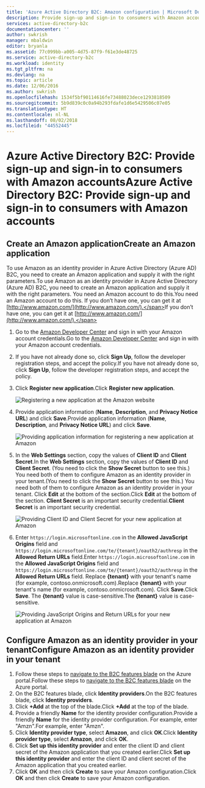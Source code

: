 ```yaml
---
title: 'Azure Active Directory B2C: Amazon configuration | Microsoft Docs'
description: Provide sign-up and sign-in to consumers with Amazon accounts in your applications that are secured by Azure Active Directory B2C.
services: active-directory-b2c
documentationcenter: ''
author: swkrish
manager: mbaldwin
editor: bryanla
ms.assetid: 77c099bb-a005-4d75-87f9-f61e3de48725
ms.service: active-directory-b2c
ms.workload: identity
ms.tgt_pltfrm: na
ms.devlang: na
ms.topic: article
ms.date: 12/06/2016
ms.author: swkrish
ms.openlocfilehash: 1534f5bf90114616fe73488023dece1293818509
ms.sourcegitcommit: 5b9d839c0c0a94b293fdafe1d6e5429506c07e05
ms.translationtype: HT
ms.contentlocale: nl-NL
ms.lasthandoff: 08/02/2018
ms.locfileid: "44552445"
---
```

# <a name="azure-active-directory-b2c-provide-sign-up-and-sign-in-to-consumers-with-amazon-accounts"></a><span data-ttu-id="f33fa-103">Azure Active Directory B2C: Provide sign-up and sign-in to consumers with Amazon accounts</span><span class="sxs-lookup"><span data-stu-id="f33fa-103">Azure Active Directory B2C: Provide sign-up and sign-in to consumers with Amazon accounts</span></span>
## <a name="create-an-amazon-application"></a><span data-ttu-id="f33fa-104">Create an Amazon application</span><span class="sxs-lookup"><span data-stu-id="f33fa-104">Create an Amazon application</span></span>
<span data-ttu-id="f33fa-105">To use Amazon as an identity provider in Azure Active Directory (Azure AD) B2C, you need to create an Amazon application and supply it with the right parameters.</span><span class="sxs-lookup"><span data-stu-id="f33fa-105">To use Amazon as an identity provider in Azure Active Directory (Azure AD) B2C, you need to create an Amazon application and supply it with the right parameters.</span></span> <span data-ttu-id="f33fa-106">You need an Amazon account to do this.</span><span class="sxs-lookup"><span data-stu-id="f33fa-106">You need an Amazon account to do this.</span></span> <span data-ttu-id="f33fa-107">If you don’t have one, you can get it at [http://www.amazon.com/](http://www.amazon.com/).</span><span class="sxs-lookup"><span data-stu-id="f33fa-107">If you don’t have one, you can get it at [http://www.amazon.com/](http://www.amazon.com/).</span></span>

1. <span data-ttu-id="f33fa-108">Go to the [Amazon Developer Center](https://login.amazon.com/) and sign in with your Amazon account credentials.</span><span class="sxs-lookup"><span data-stu-id="f33fa-108">Go to the [Amazon Developer Center](https://login.amazon.com/) and sign in with your Amazon account credentials.</span></span>
2. <span data-ttu-id="f33fa-109">If you have not already done so, click **Sign Up**, follow the developer registration steps, and accept the policy.</span><span class="sxs-lookup"><span data-stu-id="f33fa-109">If you have not already done so, click **Sign Up**, follow the developer registration steps, and accept the policy.</span></span>
3. <span data-ttu-id="f33fa-110">Click **Register new application**.</span><span class="sxs-lookup"><span data-stu-id="f33fa-110">Click **Register new application**.</span></span>
   
    ![Registering a new application at the Amazon website](https://docstestmedia1.blob.core.windows.net/azure-media/articles/active-directory-b2c/media/active-directory-b2c-setup-amzn-app/amzn-new-app.png)
4. <span data-ttu-id="f33fa-112">Provide application information (**Name**, **Description**, and **Privacy Notice URL**) and click **Save**.</span><span class="sxs-lookup"><span data-stu-id="f33fa-112">Provide application information (**Name**, **Description**, and **Privacy Notice URL**) and click **Save**.</span></span>
   
    ![Providing application information for registering a new application at Amazon](https://docstestmedia1.blob.core.windows.net/azure-media/articles/active-directory-b2c/media/active-directory-b2c-setup-amzn-app/amzn-register-app.png)
5. <span data-ttu-id="f33fa-114">In the **Web Settings** section, copy the values of **Client ID** and **Client Secret**.</span><span class="sxs-lookup"><span data-stu-id="f33fa-114">In the **Web Settings** section, copy the values of **Client ID** and **Client Secret**.</span></span> <span data-ttu-id="f33fa-115">(You need to click the **Show Secret** button to see this.) You need both of them to configure Amazon as an identity provider in your tenant.</span><span class="sxs-lookup"><span data-stu-id="f33fa-115">(You need to click the **Show Secret** button to see this.) You need both of them to configure Amazon as an identity provider in your tenant.</span></span> <span data-ttu-id="f33fa-116">Click **Edit** at the bottom of the section.</span><span class="sxs-lookup"><span data-stu-id="f33fa-116">Click **Edit** at the bottom of the section.</span></span> <span data-ttu-id="f33fa-117">**Client Secret** is an important security credential.</span><span class="sxs-lookup"><span data-stu-id="f33fa-117">**Client Secret** is an important security credential.</span></span>
   
    ![Providing Client ID and Client Secret for your new application at Amazon](https://docstestmedia1.blob.core.windows.net/azure-media/articles/active-directory-b2c/media/active-directory-b2c-setup-amzn-app/amzn-client-secret.png)
6. <span data-ttu-id="f33fa-119">Enter `https://login.microsoftonline.com` in the **Allowed JavaScript Origins** field and `https://login.microsoftonline.com/te/{tenant}/oauth2/authresp` in the **Allowed Return URLs** field.</span><span class="sxs-lookup"><span data-stu-id="f33fa-119">Enter `https://login.microsoftonline.com` in the **Allowed JavaScript Origins** field and `https://login.microsoftonline.com/te/{tenant}/oauth2/authresp` in the **Allowed Return URLs** field.</span></span> <span data-ttu-id="f33fa-120">Replace **{tenant}** with your tenant's name (for example, contoso.onmicrosoft.com).</span><span class="sxs-lookup"><span data-stu-id="f33fa-120">Replace **{tenant}** with your tenant's name (for example, contoso.onmicrosoft.com).</span></span> <span data-ttu-id="f33fa-121">Click **Save**.</span><span class="sxs-lookup"><span data-stu-id="f33fa-121">Click **Save**.</span></span> <span data-ttu-id="f33fa-122">The **{tenant}** value is case-sensitive.</span><span class="sxs-lookup"><span data-stu-id="f33fa-122">The **{tenant}** value is case-sensitive.</span></span>
   
    ![Providing JavaScript Origins and Return URLs for your new application at Amazon](https://docstestmedia1.blob.core.windows.net/azure-media/articles/active-directory-b2c/media/active-directory-b2c-setup-amzn-app/amzn-urls.png)

## <a name="configure-amazon-as-an-identity-provider-in-your-tenant"></a><span data-ttu-id="f33fa-124">Configure Amazon as an identity provider in your tenant</span><span class="sxs-lookup"><span data-stu-id="f33fa-124">Configure Amazon as an identity provider in your tenant</span></span>
1. <span data-ttu-id="f33fa-125">Follow these steps to [navigate to the B2C features blade](active-directory-b2c-app-registration.md#navigate-to-the-b2c-features-blade) on the Azure portal.</span><span class="sxs-lookup"><span data-stu-id="f33fa-125">Follow these steps to [navigate to the B2C features blade](active-directory-b2c-app-registration.md#navigate-to-the-b2c-features-blade) on the Azure portal.</span></span>
2. <span data-ttu-id="f33fa-126">On the B2C features blade, click **Identity providers**.</span><span class="sxs-lookup"><span data-stu-id="f33fa-126">On the B2C features blade, click **Identity providers**.</span></span>
3. <span data-ttu-id="f33fa-127">Click **+Add** at the top of the blade.</span><span class="sxs-lookup"><span data-stu-id="f33fa-127">Click **+Add** at the top of the blade.</span></span>
4. <span data-ttu-id="f33fa-128">Provide a friendly **Name** for the identity provider configuration.</span><span class="sxs-lookup"><span data-stu-id="f33fa-128">Provide a friendly **Name** for the identity provider configuration.</span></span> <span data-ttu-id="f33fa-129">For example, enter "Amzn".</span><span class="sxs-lookup"><span data-stu-id="f33fa-129">For example, enter "Amzn".</span></span>
5. <span data-ttu-id="f33fa-130">Click **Identity provider type**, select **Amazon**, and click **OK**.</span><span class="sxs-lookup"><span data-stu-id="f33fa-130">Click **Identity provider type**, select **Amazon**, and click **OK**.</span></span>
6. <span data-ttu-id="f33fa-131">Click **Set up this identity provider** and enter the client ID and client secret of the Amazon application that you created earlier.</span><span class="sxs-lookup"><span data-stu-id="f33fa-131">Click **Set up this identity provider** and enter the client ID and client secret of the Amazon application that you created earlier.</span></span>
7. <span data-ttu-id="f33fa-132">Click **OK** and then click **Create** to save your Amazon configuration.</span><span class="sxs-lookup"><span data-stu-id="f33fa-132">Click **OK** and then click **Create** to save your Amazon configuration.</span></span>





